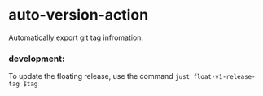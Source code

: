 # auto-version-action

Automatically export git tag infromation.


### development:

To update the floating release, use the command `just float-v1-release-tag $tag`
